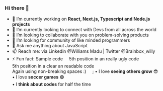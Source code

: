 ### Hi there 👋

- 🔭 I’m currently working on **React, Next.js, Typescript and Node.js projects**
- 🌱 I’m currently looking to connect with Devs from all across the world
- 👯 I’m looking to collaborate with you on problem-solving products
- 🤔 I’m looking for community of like minded programmers
- 💬 Ask me anything about JavaScript
- 📫 Reach me: via Linkedin @Williams Madu | Twitter @Brainbox_willy
- ⚡ Fun fact: 
    Sample code
    &nbsp;&nbsp;&nbsp;&nbsp;5th position in an really ugly code  
    5th position in a clear an readable code  
    Again using non-breaking spaces :)
    &nbsp;&nbsp;&nbsp;&nbsp;;
    • I love **seeing others grow** 😎  
    • I love **soccer games** 🟣  
    • I **think about codes** for half the time
